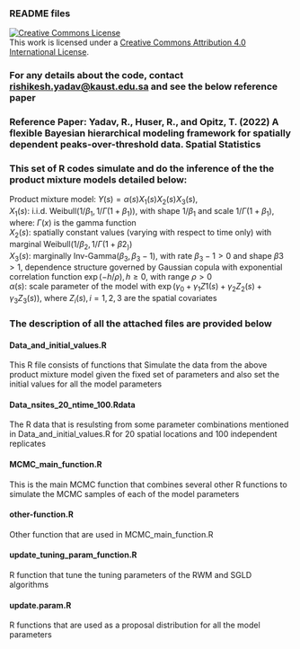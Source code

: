 ### README files

<a rel="license" href="http://creativecommons.org/licenses/by/4.0/"><img alt="Creative Commons License" style="border-width:0" src="https://i.creativecommons.org/l/by/4.0/88x31.png" /></a><br />This work is licensed under a <a rel="license" href="http://creativecommons.org/licenses/by/4.0/">Creative Commons Attribution 4.0 International License</a>.

### For any details about the code, contact rishikesh.yadav@kaust.edu.sa and see the below reference paper

### Reference Paper: Yadav, R., Huser, R., and Opitz, T. (2022) A flexible Bayesian hierarchical modeling framework for spatially dependent peaks-over-threshold data. Spatial Statistics 

### This set of R codes simulate and do the inference of the the product mixture models detailed below: 
Product mixture model: $Y(s)= \alpha(s) X_1(s) X_2(s) X_3(s)$,  
$X_1(s)$: i.i.d. Weibull$(1/\beta_1,1/\Gamma(1+\beta_1))$, with shape $1/\beta_1$ and scale $1/\Gamma(1+\beta_1)$, where: $\Gamma(x)$ is the gamma function  
$X_2(s)$: spatially constant values (varying with respect to time only) with marginal Weibull$(1/\beta_2,1/\Gamma(1+\beta2_))$  
$X_3(s):$ marginally Inv-Gamma$(\beta_3,\beta_3-1)$, with rate $\beta_3-1 >0$ and shape $\beta3 > 1$, dependence structure governed by Gaussian copula with exponential correlation function $\exp(-h/\rho), h\geq 0$, with range $\rho>0$  
$\alpha(s):$ scale parameter of the model with $\exp(\gamma_0 + \gamma_1 Z1(s) + \gamma_2 Z_2(s) + \gamma_3 Z_3(s))$, where $Z_i(s), i=1,2,3$ are the spatial covariates 

### The description of all the attached files are provided below
#### Data_and_initial_values.R
This R file consists of functions that Simulate the data from the above product mixture model given the fixed set of parameters and also set the initial values for all the model parameters
#### Data_nsites_20_ntime_100.Rdata
The R data that is resulsting from some parameter combinations mentioned in Data_and_initial_values.R for 20 spatial locations and 100 independent replicates
#### MCMC_main_function.R
This is the main MCMC function that combines several other R functions to simulate the MCMC samples of each of the model parameters
#### other-function.R
Other function that are used in MCMC_main_function.R
#### update_tuning_param_function.R
R function that tune the tuning parameters of the RWM and SGLD algorithms 
#### update.param.R
R functions that are used as a proposal distribution for all the model parameters 



